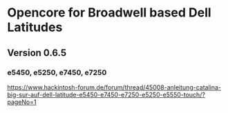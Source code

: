 # Opencore for Broadwell based Dell Latitudes

## Version 0.6.5

### e5450, e5250, e7450, e7250

https://www.hackintosh-forum.de/forum/thread/45008-anleitung-catalina-big-sur-auf-dell-latitude-e5450-e7450-e7250-e5250-e5550-touch/?pageNo=1
